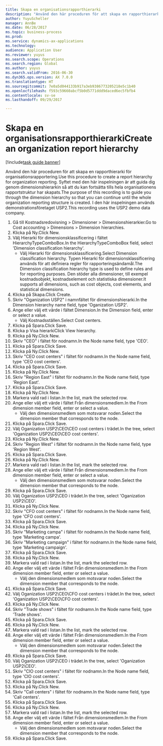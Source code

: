 ```yaml
--- 
title: Skapa en organisationsrapporthierarki
description: "Använd den här proceduren för att skapa en rapporthierarki för organisationsrapportering."
author: YuyuScheller
manager: AnnBe
ms.date: 06/28/2017
ms.topic: business-process
ms.prod: 
ms.service: dynamics-ax-applications
ms.technology: 
audience: Application User
ms.reviewer: yuyus
ms.search.scope: Operations
ms.search.region: Global
ms.author: yuyus
ms.search.validFrom: 2016-06-30
ms.dyn365.ops.version: AX 7.0.0
ms.translationtype: HT
ms.sourcegitcommit: 7e0a5d044133b917a3eb9386773205218e5c1b40
ms.openlocfilehash: f593c59660abcf5b0d5771ddd9daced6ec5fbfb4
ms.contentlocale: sv-se
ms.lasthandoff: 09/29/2017

---
```

# <a name="create-an-organization-report-hierarchy"></a><span data-ttu-id="a53b7-103">Skapa en organisationsrapporthierarki</span><span class="sxs-lookup"><span data-stu-id="a53b7-103">Create an organization report hierarchy</span></span>

[!include[task guide banner](../../includes/task-guide-banner.md)]

<span data-ttu-id="a53b7-104">Använd den här proceduren för att skapa en rapporthierarki för organisationsrapportering.</span><span class="sxs-lookup"><span data-stu-id="a53b7-104">Use this procedure to create a report hierarchy for organization reporting.</span></span> <span data-ttu-id="a53b7-105">Syftet med den här inspelningen är att guida dig genom dimensionshierarkin så att du kan fortsätta tills hela organisationens rapportstruktur har skapats.</span><span class="sxs-lookup"><span data-stu-id="a53b7-105">The purpose of this recording is to guide you through the dimension hierarchy so that you can continue until the whole organization reporting structure is created.</span></span> <span data-ttu-id="a53b7-106">I den här inspelningen används demonstrationsföretaget USP2.</span><span class="sxs-lookup"><span data-stu-id="a53b7-106">This recording uses the USP2 demo data company.</span></span>

1. <span data-ttu-id="a53b7-107">Gå till Kostnadsredovisning > Dimensioner > Dimensionshierarkier.</span><span class="sxs-lookup"><span data-stu-id="a53b7-107">Go to Cost accounting > Dimensions > Dimension hierarchies.</span></span>
2. <span data-ttu-id="a53b7-108">Klicka på Ny.</span><span class="sxs-lookup"><span data-stu-id="a53b7-108">Click New.</span></span>
3. <span data-ttu-id="a53b7-109">Välj Hierarki för dimensionsklassificering i fältet HierarchyTypeComboBox.</span><span class="sxs-lookup"><span data-stu-id="a53b7-109">In the HierarchyTypeComboBox field, select 'Dimension classification hierarchy'.</span></span>
    * <span data-ttu-id="a53b7-110">Välj Hierarki för dimensionsklassificering.</span><span class="sxs-lookup"><span data-stu-id="a53b7-110">Select Dimension classification hierarchy.</span></span> <span data-ttu-id="a53b7-111">Typen Hierarki för dimensionsklassificering används för att definiera regler för rapporteringsändamål.</span><span class="sxs-lookup"><span data-stu-id="a53b7-111">The Dimension classification hierarchy type is used to define rules and for reporting purposes.</span></span> <span data-ttu-id="a53b7-112">Den stöder alla dimensioner, till exempel kostnadsobjekt, kostnadselement och statistiska dimensioner.</span><span class="sxs-lookup"><span data-stu-id="a53b7-112">It supports all dimensions, such as cost objects, cost elements, and statistical dimensions.</span></span>  
4. <span data-ttu-id="a53b7-113">Klicka på Skapa.</span><span class="sxs-lookup"><span data-stu-id="a53b7-113">Click Create.</span></span>
5. <span data-ttu-id="a53b7-114">Skriv "Oganization USP2" i namnfältet för dimensionshierarki.</span><span class="sxs-lookup"><span data-stu-id="a53b7-114">In the Dimension hierarchy name field, type 'Oganization USP2'.</span></span>
6. <span data-ttu-id="a53b7-115">Ange eller välj ett värde i fältet Dimension.</span><span class="sxs-lookup"><span data-stu-id="a53b7-115">In the Dimension field, enter or select a value.</span></span>
    * <span data-ttu-id="a53b7-116">Välj Kostnadsställen.</span><span class="sxs-lookup"><span data-stu-id="a53b7-116">Select Cost centers.</span></span>  
7. <span data-ttu-id="a53b7-117">Klicka på Spara.</span><span class="sxs-lookup"><span data-stu-id="a53b7-117">Click Save.</span></span>
8. <span data-ttu-id="a53b7-118">Klicka p Visa hierarki</span><span class="sxs-lookup"><span data-stu-id="a53b7-118">Click View hierarchy.</span></span>
9. <span data-ttu-id="a53b7-119">Klicka på Ny.</span><span class="sxs-lookup"><span data-stu-id="a53b7-119">Click New.</span></span>
10. <span data-ttu-id="a53b7-120">Skriv "CEO" i fältet för nodnamn.</span><span class="sxs-lookup"><span data-stu-id="a53b7-120">In the Node name field, type 'CEO'.</span></span>
11. <span data-ttu-id="a53b7-121">Klicka på Spara.</span><span class="sxs-lookup"><span data-stu-id="a53b7-121">Click Save.</span></span>
12. <span data-ttu-id="a53b7-122">Klicka på Ny.</span><span class="sxs-lookup"><span data-stu-id="a53b7-122">Click New.</span></span>
13. <span data-ttu-id="a53b7-123">Skriv "CEO cost centers" i fältet för nodnamn.</span><span class="sxs-lookup"><span data-stu-id="a53b7-123">In the Node name field, type 'CEO cost centers'.</span></span>
14. <span data-ttu-id="a53b7-124">Klicka på Spara.</span><span class="sxs-lookup"><span data-stu-id="a53b7-124">Click Save.</span></span>
15. <span data-ttu-id="a53b7-125">Klicka på Ny.</span><span class="sxs-lookup"><span data-stu-id="a53b7-125">Click New.</span></span>
16. <span data-ttu-id="a53b7-126">Skriv "Region East" i fältet för nodnamn.</span><span class="sxs-lookup"><span data-stu-id="a53b7-126">In the Node name field, type 'Region East'.</span></span>
17. <span data-ttu-id="a53b7-127">Klicka på Spara.</span><span class="sxs-lookup"><span data-stu-id="a53b7-127">Click Save.</span></span>
18. <span data-ttu-id="a53b7-128">Klicka på Ny.</span><span class="sxs-lookup"><span data-stu-id="a53b7-128">Click New.</span></span>
19. <span data-ttu-id="a53b7-129">Markera vald rad i listan.</span><span class="sxs-lookup"><span data-stu-id="a53b7-129">In the list, mark the selected row.</span></span>
20. <span data-ttu-id="a53b7-130">Ange eller välj ett värde i fältet Från dimensionsmedlem.</span><span class="sxs-lookup"><span data-stu-id="a53b7-130">In the From dimension member field, enter or select a value.</span></span>
    * <span data-ttu-id="a53b7-131">Välj den dimensionsmedlem som motsvarar noden.</span><span class="sxs-lookup"><span data-stu-id="a53b7-131">Select the dimension member that corresponds to the node.</span></span>  
21. <span data-ttu-id="a53b7-132">Klicka på Spara.</span><span class="sxs-lookup"><span data-stu-id="a53b7-132">Click Save.</span></span>
22. <span data-ttu-id="a53b7-133">Välj Oganization USP2\CEO\CEO cost centers i trädet.</span><span class="sxs-lookup"><span data-stu-id="a53b7-133">In the tree, select 'Oganization USP2\CEO\CEO cost centers'.</span></span>
23. <span data-ttu-id="a53b7-134">Klicka på Ny.</span><span class="sxs-lookup"><span data-stu-id="a53b7-134">Click New.</span></span>
24. <span data-ttu-id="a53b7-135">Skriv "Region West" i fältet för nodnamn.</span><span class="sxs-lookup"><span data-stu-id="a53b7-135">In the Node name field, type 'Region West'.</span></span>
25. <span data-ttu-id="a53b7-136">Klicka på Spara.</span><span class="sxs-lookup"><span data-stu-id="a53b7-136">Click Save.</span></span>
26. <span data-ttu-id="a53b7-137">Klicka på Ny.</span><span class="sxs-lookup"><span data-stu-id="a53b7-137">Click New.</span></span>
27. <span data-ttu-id="a53b7-138">Markera vald rad i listan.</span><span class="sxs-lookup"><span data-stu-id="a53b7-138">In the list, mark the selected row.</span></span>
28. <span data-ttu-id="a53b7-139">Ange eller välj ett värde i fältet Från dimensionsmedlem.</span><span class="sxs-lookup"><span data-stu-id="a53b7-139">In the From dimension member field, enter or select a value.</span></span>
    * <span data-ttu-id="a53b7-140">Välj den dimensionsmedlem som motsvarar noden.</span><span class="sxs-lookup"><span data-stu-id="a53b7-140">Select the dimension member that corresponds to the node.</span></span>  
29. <span data-ttu-id="a53b7-141">Klicka på Spara.</span><span class="sxs-lookup"><span data-stu-id="a53b7-141">Click Save.</span></span>
30. <span data-ttu-id="a53b7-142">Välj Oganization USP2\CEO i trädet.</span><span class="sxs-lookup"><span data-stu-id="a53b7-142">In the tree, select 'Oganization USP2\CEO'.</span></span>
31. <span data-ttu-id="a53b7-143">Klicka på Ny.</span><span class="sxs-lookup"><span data-stu-id="a53b7-143">Click New.</span></span>
32. <span data-ttu-id="a53b7-144">Skriv "CFO cost centers" i fältet för nodnamn.</span><span class="sxs-lookup"><span data-stu-id="a53b7-144">In the Node name field, type 'CFO cost centers'.</span></span>
33. <span data-ttu-id="a53b7-145">Klicka på Spara.</span><span class="sxs-lookup"><span data-stu-id="a53b7-145">Click Save.</span></span>
34. <span data-ttu-id="a53b7-146">Klicka på Ny.</span><span class="sxs-lookup"><span data-stu-id="a53b7-146">Click New.</span></span>
35. <span data-ttu-id="a53b7-147">Skriv "Marketing campa" i fältet för nodnamn.</span><span class="sxs-lookup"><span data-stu-id="a53b7-147">In the Node name field, type 'Marketing campa'.</span></span>
36. <span data-ttu-id="a53b7-148">Skriv "Marketing campaign" i fältet för nodnamn.</span><span class="sxs-lookup"><span data-stu-id="a53b7-148">In the Node name field, type 'Marketing campaign'.</span></span>
37. <span data-ttu-id="a53b7-149">Klicka på Spara.</span><span class="sxs-lookup"><span data-stu-id="a53b7-149">Click Save.</span></span>
38. <span data-ttu-id="a53b7-150">Klicka på Ny.</span><span class="sxs-lookup"><span data-stu-id="a53b7-150">Click New.</span></span>
39. <span data-ttu-id="a53b7-151">Markera vald rad i listan.</span><span class="sxs-lookup"><span data-stu-id="a53b7-151">In the list, mark the selected row.</span></span>
40. <span data-ttu-id="a53b7-152">Ange eller välj ett värde i fältet Från dimensionsmedlem.</span><span class="sxs-lookup"><span data-stu-id="a53b7-152">In the From dimension member field, enter or select a value.</span></span>
    * <span data-ttu-id="a53b7-153">Välj den dimensionsmedlem som motsvarar noden.</span><span class="sxs-lookup"><span data-stu-id="a53b7-153">Select the dimension member that corresponds to the node.</span></span>  
41. <span data-ttu-id="a53b7-154">Klicka på Spara.</span><span class="sxs-lookup"><span data-stu-id="a53b7-154">Click Save.</span></span>
42. <span data-ttu-id="a53b7-155">Välj Oganization USP2\CEO\CFO cost centers i trädet.</span><span class="sxs-lookup"><span data-stu-id="a53b7-155">In the tree, select 'Oganization USP2\CEO\CFO cost centers'.</span></span>
43. <span data-ttu-id="a53b7-156">Klicka på Ny.</span><span class="sxs-lookup"><span data-stu-id="a53b7-156">Click New.</span></span>
44. <span data-ttu-id="a53b7-157">Skriv "Trade shows" i fältet för nodnamn.</span><span class="sxs-lookup"><span data-stu-id="a53b7-157">In the Node name field, type 'Trade shows'.</span></span>
45. <span data-ttu-id="a53b7-158">Klicka på Spara.</span><span class="sxs-lookup"><span data-stu-id="a53b7-158">Click Save.</span></span>
46. <span data-ttu-id="a53b7-159">Klicka på Ny.</span><span class="sxs-lookup"><span data-stu-id="a53b7-159">Click New.</span></span>
47. <span data-ttu-id="a53b7-160">Markera vald rad i listan.</span><span class="sxs-lookup"><span data-stu-id="a53b7-160">In the list, mark the selected row.</span></span>
48. <span data-ttu-id="a53b7-161">Ange eller välj ett värde i fältet Från dimensionsmedlem.</span><span class="sxs-lookup"><span data-stu-id="a53b7-161">In the From dimension member field, enter or select a value.</span></span>
    * <span data-ttu-id="a53b7-162">Välj den dimensionsmedlem som motsvarar noden.</span><span class="sxs-lookup"><span data-stu-id="a53b7-162">Select the dimension member that corresponds to the node.</span></span>  
49. <span data-ttu-id="a53b7-163">Klicka på Spara.</span><span class="sxs-lookup"><span data-stu-id="a53b7-163">Click Save.</span></span>
50. <span data-ttu-id="a53b7-164">Välj Oganization USP2\CEO i trädet.</span><span class="sxs-lookup"><span data-stu-id="a53b7-164">In the tree, select 'Oganization USP2\CEO'.</span></span>
51. <span data-ttu-id="a53b7-165">Skriv "CIO cost centers" i fältet för nodnamn.</span><span class="sxs-lookup"><span data-stu-id="a53b7-165">In the Node name field, type 'CIO cost centers'.</span></span>
52. <span data-ttu-id="a53b7-166">Klicka på Spara.</span><span class="sxs-lookup"><span data-stu-id="a53b7-166">Click Save.</span></span>
53. <span data-ttu-id="a53b7-167">Klicka på Ny.</span><span class="sxs-lookup"><span data-stu-id="a53b7-167">Click New.</span></span>
54. <span data-ttu-id="a53b7-168">Skriv "Call centers" i fältet för nodnamn.</span><span class="sxs-lookup"><span data-stu-id="a53b7-168">In the Node name field, type 'Call centers'.</span></span>
55. <span data-ttu-id="a53b7-169">Klicka på Spara.</span><span class="sxs-lookup"><span data-stu-id="a53b7-169">Click Save.</span></span>
56. <span data-ttu-id="a53b7-170">Klicka på Ny.</span><span class="sxs-lookup"><span data-stu-id="a53b7-170">Click New.</span></span>
57. <span data-ttu-id="a53b7-171">Markera vald rad i listan.</span><span class="sxs-lookup"><span data-stu-id="a53b7-171">In the list, mark the selected row.</span></span>
58. <span data-ttu-id="a53b7-172">Ange eller välj ett värde i fältet Från dimensionsmedlem.</span><span class="sxs-lookup"><span data-stu-id="a53b7-172">In the From dimension member field, enter or select a value.</span></span>
    * <span data-ttu-id="a53b7-173">Välj den dimensionsmedlem som motsvarar noden.</span><span class="sxs-lookup"><span data-stu-id="a53b7-173">Select the dimension member that corresponds to the node.</span></span>  
59. <span data-ttu-id="a53b7-174">Klicka på Spara.</span><span class="sxs-lookup"><span data-stu-id="a53b7-174">Click Save.</span></span>


